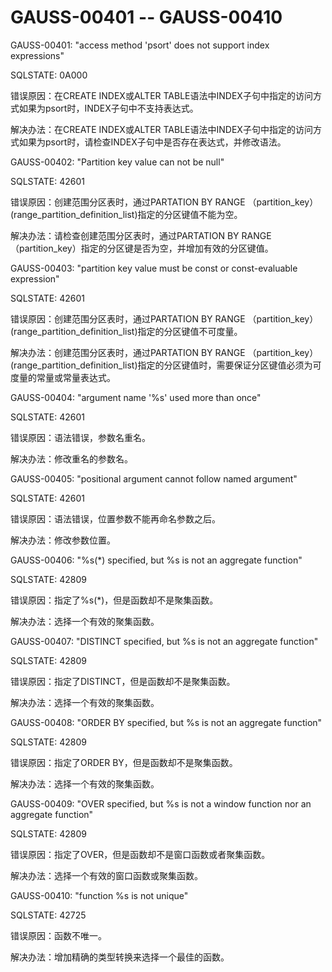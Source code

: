 # GAUSS-00401 -- GAUSS-00410<a name="ZH-CN_TOPIC_0302073290"></a>

GAUSS-00401: "access method 'psort' does not support index expressions"

SQLSTATE: 0A000

错误原因：在CREATE INDEX或ALTER TABLE语法中INDEX子句中指定的访问方式如果为psort时，INDEX子句中不支持表达式。

解决办法：在CREATE INDEX或ALTER TABLE语法中INDEX子句中指定的访问方式如果为psort时，请检查INDEX子句中是否存在表达式，并修改语法。

GAUSS-00402: "Partition key value can not be null"

SQLSTATE: 42601

错误原因：创建范围分区表时，通过PARTATION BY RANGE （partition\_key）\(range\_partition\_definition\_list\)指定的分区键值不能为空。

解决办法：请检查创建范围分区表时，通过PARTATION BY RANGE （partition\_key）指定的分区键是否为空，并增加有效的分区键值。

GAUSS-00403: "partition key value must be const or const-evaluable expression"

SQLSTATE: 42601

错误原因：创建范围分区表时，通过PARTATION BY RANGE （partition\_key）\(range\_partition\_definition\_list\)指定的分区键值不可度量。

解决办法：创建范围分区表时，通过PARTATION BY RANGE （partition\_key）\(range\_partition\_definition\_list\)指定的分区键值时，需要保证分区键值必须为可度量的常量或常量表达式。

GAUSS-00404: "argument name '%s' used more than once"

SQLSTATE: 42601

错误原因：语法错误，参数名重名。

解决办法：修改重名的参数名。

GAUSS-00405: "positional argument cannot follow named argument"

SQLSTATE: 42601

错误原因：语法错误，位置参数不能再命名参数之后。

解决办法：修改参数位置。

GAUSS-00406: "%s\(\*\) specified, but %s is not an aggregate function"

SQLSTATE: 42809

错误原因：指定了%s\(\*\)，但是函数却不是聚集函数。

解决办法：选择一个有效的聚集函数。

GAUSS-00407: "DISTINCT specified, but %s is not an aggregate function"

SQLSTATE: 42809

错误原因：指定了DISTINCT，但是函数却不是聚集函数。

解决办法：选择一个有效的聚集函数。

GAUSS-00408: "ORDER BY specified, but %s is not an aggregate function"

SQLSTATE: 42809

错误原因：指定了ORDER BY，但是函数却不是聚集函数。

解决办法：选择一个有效的聚集函数。

GAUSS-00409: "OVER specified, but %s is not a window function nor an aggregate function"

SQLSTATE: 42809

错误原因：指定了OVER，但是函数却不是窗口函数或者聚集函数。

解决办法：选择一个有效的窗口函数或聚集函数。

GAUSS-00410: "function %s is not unique"

SQLSTATE: 42725

错误原因：函数不唯一。

解决办法：增加精确的类型转换来选择一个最佳的函数。
